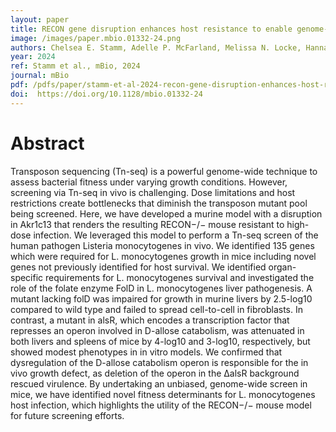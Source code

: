 ```yaml
---
layout: paper
title: RECON gene disruption enhances host resistance to enable genome-wide evaluation of intracellular pathogen fitness during infection
image: /images/paper.mbio.01332-24.png
authors: Chelsea E. Stamm, Adelle P. McFarland, Melissa N. Locke, Hannah Tabakh, Qing Tang, Maureen K. Thomason, Joshua J. Woodward.
year: 2024
ref: Stamm et al., mBio, 2024
journal: mBio
pdf: /pdfs/paper/stamm-et-al-2024-recon-gene-disruption-enhances-host-resistance-to-enable-genome-wide-evaluation-of-intracellular.pdf
doi:  https://doi.org/10.1128/mbio.01332-24
---
```


# Abstract
Transposon sequencing (Tn-seq) is a powerful genome-wide technique to assess bacterial fitness under varying growth conditions. However, screening via Tn-seq in vivo is challenging. Dose limitations and host restrictions create bottlenecks that diminish the transposon mutant pool being screened. Here, we have developed a murine model with a disruption in Akr1c13 that renders the resulting RECON−/− mouse resistant to high-dose infection. We leveraged this model to perform a Tn-seq screen of the human pathogen Listeria monocytogenes in vivo. We identified 135 genes which were required for L. monocytogenes growth in mice including novel genes not previously identified for host survival. We identified organ-specific requirements for L. monocytogenes survival and investigated the role of the folate enzyme FolD in L. monocytogenes liver pathogenesis. A mutant lacking folD was impaired for growth in murine livers by 2.5-log10 compared to wild type and failed to spread cell-to-cell in fibroblasts. In contrast, a mutant in alsR, which encodes a transcription factor that represses an operon involved in D-allose catabolism, was attenuated in both livers and spleens of mice by 4-log10 and 3-log10, respectively, but showed modest phenotypes in in vitro models. We confirmed that dysregulation of the D-allose catabolism operon is responsible for the in vivo growth defect, as deletion of the operon in the ∆alsR background rescued virulence. By undertaking an unbiased, genome-wide screen in mice, we have identified novel fitness determinants for L. monocytogenes host infection, which highlights the utility of the RECON−/− mouse model for future screening efforts.



